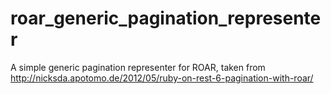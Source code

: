 roar_generic_pagination_representer
===================================

A simple generic pagination representer for ROAR, taken from http://nicksda.apotomo.de/2012/05/ruby-on-rest-6-pagination-with-roar/
